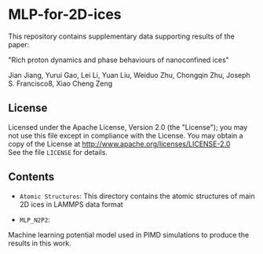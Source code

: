 # MLP-for-2D-ices


This repository contains supplementary data supporting results of the paper:

"Rich proton dynamics and phase behaviours of nanoconfined ices"

Jian Jiang, Yurui Gao, Lei Li, Yuan Liu, Weiduo Zhu, Chongqin Zhu, Joseph S. Francisco8, Xiao Cheng Zeng

## License
Licensed under the Apache License, Version 2.0 (the "License");
you may not use this file except in compliance with the License.
You may obtain a copy of the License at
       http://www.apache.org/licenses/LICENSE-2.0  
See the file `LICENSE` for details.

## Contents
* `Atomic Structures`:
This directory contains the atomic structures of main 2D ices in LAMMPS data format

* `MLP_N2P2`:  

Machine learning potential model used in PIMD simulations to produce the results in this work.

